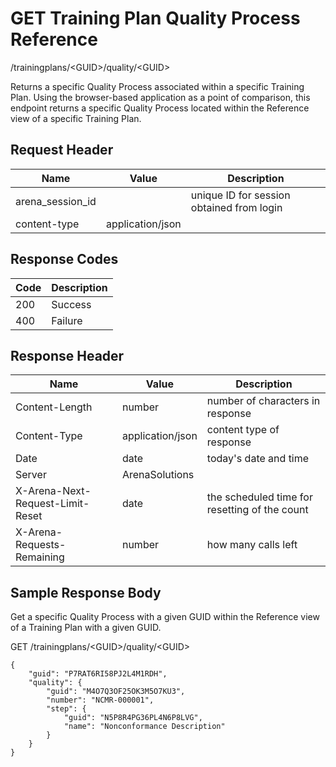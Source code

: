 # GET Training Plan Quality Process Reference
/trainingplans/&lt;GUID&gt;/quality/&lt;GUID&gt;

Returns a specific Quality Process associated within a specific Training Plan. Using the browser-based application as a point of comparison, this endpoint returns a specific Quality Process located within the Reference view of a specific Training Plan.

## Request Header

| Name<br> | Value<br> | Description<br> |
|  --- |  --- |  --- | 
| arena_session_id<br> |   | unique ID for session obtained from login<br> |
| content-type<br> | application/json<br> |   |

## Response Codes

| Code<br> | Description<br> |
|  --- |  --- | 
| 200<br> | Success<br> |
| 400<br> | Failure<br> |

## Response Header

| Name<br> | Value<br> | Description<br> |
|  --- |  --- |  --- | 
| Content-Length<br> | number<br> | number of characters in response<br> |
| Content-Type<br> | application/json<br> | content type of response<br> |
| Date<br> | date<br> | today's date and time<br> |
| Server<br> | ArenaSolutions<br> |   |
| X-Arena-Next-Request-Limit-Reset<br> | date<br> | the scheduled time for resetting of the count<br> |
| X-Arena-Requests-Remaining<br> | number<br> | how many calls left<br> |

## Sample Response Body
Get a specific Quality Process with a given GUID within the Reference view of a  Training Plan with a given GUID.

GET /trainingplans/&lt;GUID&gt;/quality/&lt;GUID&gt;

```
{
    "guid": "P7RAT6RI58PJ2L4M1RDH",
    "quality": {
        "guid": "M4O7Q3OF25OK3M5O7KU3",
        "number": "NCMR-000001",
        "step": {
            "guid": "N5P8R4PG36PL4N6P8LVG",
            "name": "Nonconformance Description"
        }
    }
}
```
